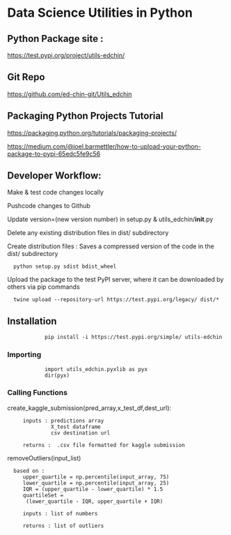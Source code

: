 # Data Science Utilities in Python

## Python Package site :
   https://test.pypi.org/project/utils-edchin/

## Git Repo
   https://github.com/ed-chin-git/Utils_edchin

## Packaging Python Projects Tutorial
   https://packaging.python.org/tutorials/packaging-projects/ 
   
   https://medium.com/@joel.barmettler/how-to-upload-your-python-package-to-pypi-65edc5fe9c56

## Developer Workflow:
   Make & test code changes locally
   
   Pushcode changes to Github

   Update version=(new version number) in setup.py & utils_edchin/__init__.py

   Delete any existing distribution files in dist/ subdirectory

   Create distribution files : Saves a compressed version of the code in the dist/ subdirectory

      python setup.py sdist bdist_wheel    

   Upload the package to the test PyPI server, where it can be downloaded by others via pip commands    

      twine upload --repository-url https://test.pypi.org/legacy/ dist/* 
               

## Installation
                pip install -i https://test.pypi.org/simple/ utils-edchin

### Importing
                import utils_edchin.pyxlib as pyx
                dir(pyx)

###  Calling Functions
   create_kaggle_submission(pred_array,x_test_df,dest_url):

         inputs : predictions array
                  X_test dataframe
                  csv destination url

         returns :  .csv file formatted for kaggle submission

   removeOutliers(input_list)

      based on : 
         upper_quartile = np.percentile(input_array, 75)
         lower_quartile = np.percentile(input_array, 25)
         IQR = (upper_quartile - lower_quartile) * 1.5
         quartileSet =
          (lower_quartile - IQR, upper_quartile + IQR)
         
         inputs : list of numbers

         returns : list of outliers